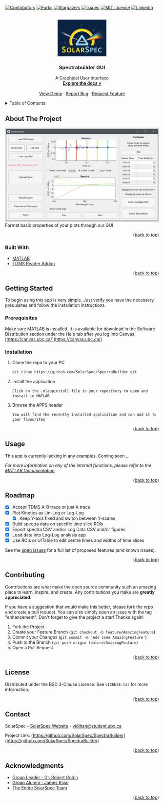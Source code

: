 <div id="top"></div>

<!-- PROJECT SHIELDS -->
[![Contributors][contributors-shield]][contributors-url]
[![Forks][forks-shield]][forks-url]
[![Stargazers][stars-shield]][stars-url]
[![Issues][issues-shield]][issues-url]
[![MIT License][license-shield]][license-url]
[![LinkedIn][linkedin-shield]][linkedin-url]



<!-- PROJECT LOGO -->
<br />
<div align="center">
  <a href="https://github.com/SolarSpec/SpectraBuilder">
    <img src="SpectrabuilderGUI_resources/logo.png" alt="SolarSpec" width="160" height="120">
  </a>

<h3 align="center">Spectrabuilder GUI</h3>

  <p align="center">
    A Graphical User Interface 
    <br />
    <a href="https://github.com/SolarSpec/SpectraBuilder"><strong>Explore the docs »</strong></a>
    <br />
    <br />
    <a href="https://github.com/SolarSpec/SpectraBuilder">View Demo</a>
    ·
    <a href="https://github.com/SolarSpec/SpectraBuilder/issues">Report Bug</a>
    ·
    <a href="https://github.com/SolarSpec/SpectraBuilder/issues">Request Feature</a>
  </p>
</div>



<!-- TABLE OF CONTENTS -->
<details>
  <summary>Table of Contents</summary>
  <ol>
    <li>
      <a href="#about-the-project">About The Project</a>
      <ul>
        <li><a href="#built-with">Built With</a></li>
      </ul>
    </li>
    <li>
      <a href="#getting-started">Getting Started</a>
      <ul>
        <li><a href="#prerequisites">Prerequisites</a></li>
        <li><a href="#installation">Installation</a></li>
      </ul>
    </li>
    <li><a href="#usage">Usage</a></li>
    <li><a href="#roadmap">Roadmap</a></li>
    <li><a href="#contributing">Contributing</a></li>
    <li><a href="#license">License</a></li>
    <li><a href="#contact">Contact</a></li>
    <li><a href="#acknowledgments">Acknowledgments</a></li>
  </ol>
</details>



<!-- ABOUT THE PROJECT -->
## About The Project

[![SpectraBuilder Screenshot][product-screenshot]](https://solarspec.ok.ubc.ca/)
Format basic properties of your plots through our GUI

<p align="right">(<a href="#top">back to top</a>)</p>



### Built With

* [MATLAB](https://www.mathworks.com/products/matlab.html)
* [TDMS Reader Addon](https://www.mathworks.com/matlabcentral/fileexchange/30023-tdms-reader)

<p align="right">(<a href="#top">back to top</a>)</p>



<!-- GETTING STARTED -->
## Getting Started

To begin using this app is very simple. Just verify you have the necessary prequisites and follow the installation instructions.

### Prerequisites

Make sure MATLAB is installed. It is available for download in the Software Distribution section under the Help tab after you log into Canvas. [https://canvas.ubc.ca/](https://canvas.ubc.ca/)

### Installation

1. Clone the repo to your PC
   ```sh
   git clone https://github.com/SolarSpec/SpectraBuilder.git
   ```
2. Install the application 
   ```
   Click on the .mlappinstall file in your repository to open and install in MATLAB
   ```
3. Browse the APPS header
   ```
   You will find the recently installed application and can add it to your favourites
   ```

<p align="right">(<a href="#top">back to top</a>)</p>



<!-- USAGE EXAMPLES -->
## Usage

This app is currently lacking in any examples. Coming soon...

_For more information on any of the internal functions, please refer to the [MATLAB Documentation](https://www.mathworks.com/help/matlab/)_

<p align="right">(<a href="#top">back to top</a>)</p>



<!-- ROADMAP -->
## Roadmap

- [X] Accept TDMS A-B trace or just A trace
- [X] Plot Kinetics as Lin-Log or Log-Log
    - [X] Keep Y-axis fixed and switch between Y-scales
- [X] Build spectra data on specific time slice ROIs
- [X] Export spectra CSV and/or Log Data CSV and/or figures
- [X] Load data into Log-Log analysis app
- [X] Use ROIs or UITable to edit centre times and widths of time slices

See the [open issues](https://github.com/SolarSpec/SpectraBuilder/issues) for a full list of proposed features (and known issues).

<p align="right">(<a href="#top">back to top</a>)</p>



<!-- CONTRIBUTING -->
## Contributing

Contributions are what make the open source community such an amazing place to learn, inspire, and create. Any contributions you make are **greatly appreciated**.

If you have a suggestion that would make this better, please fork the repo and create a pull request. You can also simply open an issue with the tag "enhancement".
Don't forget to give the project a star! Thanks again!

1. Fork the Project
2. Create your Feature Branch (`git checkout -b feature/AmazingFeature`)
3. Commit your Changes (`git commit -m 'Add some AmazingFeature'`)
4. Push to the Branch (`git push origin feature/AmazingFeature`)
5. Open a Pull Request

<p align="right">(<a href="#top">back to top</a>)</p>



<!-- LICENSE -->
## License

Distributed under the BSD 3-Clause License. See `LICENSE.txt` for more information.

<p align="right">(<a href="#top">back to top</a>)</p>



<!-- CONTACT -->
## Contact

SolarSpec - [SolarSpec Website](https://solarspec.ok.ubc.ca/) - vidihari@student.ubc.ca

Project Link: [https://github.com/SolarSpec/SpectraBuilder](https://github.com/SolarSpec/SpectraBuilder)

<p align="right">(<a href="#top">back to top</a>)</p>



<!-- ACKNOWLEDGMENTS -->
## Acknowledgments

* [Group Leader - Dr. Robert Godin](https://solarspec.ok.ubc.ca/people/)
* [Group Alumni - James Kivai](https://solarspec.ok.ubc.ca/people/)
* [The Entire SolarSpec Team](https://solarspec.ok.ubc.ca/people/)

<p align="right">(<a href="#top">back to top</a>)</p>



<!-- MARKDOWN LINKS & IMAGES -->
<!-- https://www.markdownguide.org/basic-syntax/#reference-style-links -->
[contributors-shield]: https://img.shields.io/github/contributors/SolarSpec/SpectraBuilder.svg?style=for-the-badge
[contributors-url]: https://github.com/SolarSpec/SpectraBuilder/graphs/contributors
[forks-shield]: https://img.shields.io/github/forks/SolarSpec/SpectraBuilder.svg?style=for-the-badge
[forks-url]: https://github.com/SolarSpec/SpectraBuilder/network/members
[stars-shield]: https://img.shields.io/github/stars/SolarSpec/SpectraBuilder.svg?style=for-the-badge
[stars-url]: https://github.com/SolarSpec/SpectraBuilder/stargazers
[issues-shield]: https://img.shields.io/github/issues/SolarSpec/SpectraBuilder.svg?style=for-the-badge
[issues-url]: https://github.com/SolarSpec/SpectraBuilder/issues
[license-shield]: https://img.shields.io/github/license/SolarSpec/SpectraBuilder.svg?style=for-the-badge
[license-url]: https://github.com/SolarSpec/SpectraBuilder/blob/main/LICENSE.txt
[linkedin-shield]: https://img.shields.io/badge/-LinkedIn-black.svg?style=for-the-badge&logo=linkedin&colorB=555
[linkedin-url]: https://linkedin.com/in/haris-vidimlic-06730019b/
[product-screenshot]: SpectrabuilderGUI_resources/Screenshot.png